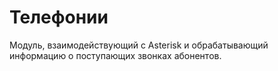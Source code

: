 # Телефонии

Модуль, взаимодействующий с Asterisk и обрабатывающий информацию о поступающих звонках абонентов.

